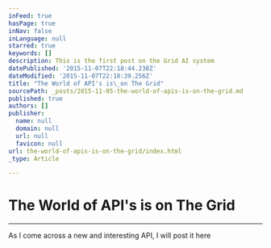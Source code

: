 ```yaml
---
inFeed: true
hasPage: true
inNav: false
inLanguage: null
starred: true
keywords: []
description: This is the first post on the Grid AI system
datePublished: '2015-11-07T22:18:44.238Z'
dateModified: '2015-11-07T22:18:39.256Z'
title: "The World of API's is\_on The Grid"
sourcePath: _posts/2015-11-05-the-world-of-apis-is-on-the-grid.md
published: true
authors: []
publisher:
  name: null
  domain: null
  url: null
  favicon: null
url: the-world-of-apis-is-on-the-grid/index.html
_type: Article

---
```

# **The World of API's is on The Grid**

****

As I come across a new and interesting API, I will post it here
